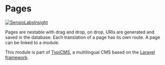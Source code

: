 # Pages
[![SensioLabsInsight](https://insight.sensiolabs.com/projects/b8e4de59-5f81-41a1-98cd-22079ba835b6/mini.png)](https://insight.sensiolabs.com/projects/b8e4de59-5f81-41a1-98cd-22079ba835b6)

Pages are nestable with drag and drop, on drop, URIs are generated and saved in the database.
Each translation of a page has its own route.
A page can be linked to a module.

This module is part of [TypiCMS](https://github.com/TypiCMS/Base), a multilingual CMS based on the [Laravel framework](https://github.com/laravel/framework).
